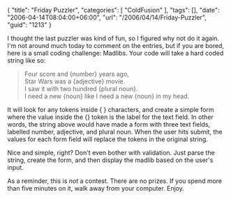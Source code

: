 {
	"title": "Friday Puzzler",
	"categories": [
		"ColdFusion"
	],
	"tags": [],
	"date": "2006-04-14T08:04:00+06:00",
	"url": "/2006/04/14/Friday-Puzzler",
	"guid": "1213"
}

I thought the last puzzler was kind of fun, so I figured why not do it again. I'm not around much today to comment on the entries, but if you are bored, here is a small coding challenge: Madlibs. Your code will take a hard coded string like so:

<blockquote>
Four score and {number} years ago,<br/>
Star Wars was a {adjective} movie.<br/>
I saw it with two hundred {plural noun}.<br/>
I need a new {noun} like I need a new {noun} in my head.
</blockquote>

It will look for any tokens inside { } characters, and create a simple form where the value inside the {} token is the label for the text field. In other words, the string above would have made a form with three text fields, labelled number, adjective, and plural noun. When the user hits submit, the values for each form field will replace the tokens in the original string.

Nice and simple, right? Don't even bother with validation. Just parse the string, create the form, and then display the madlib based on the user's input.

As a reminder, this is <i>not</i> a contest. There are no prizes. If you spend more than five minutes on it, walk away from your computer. Enjoy.